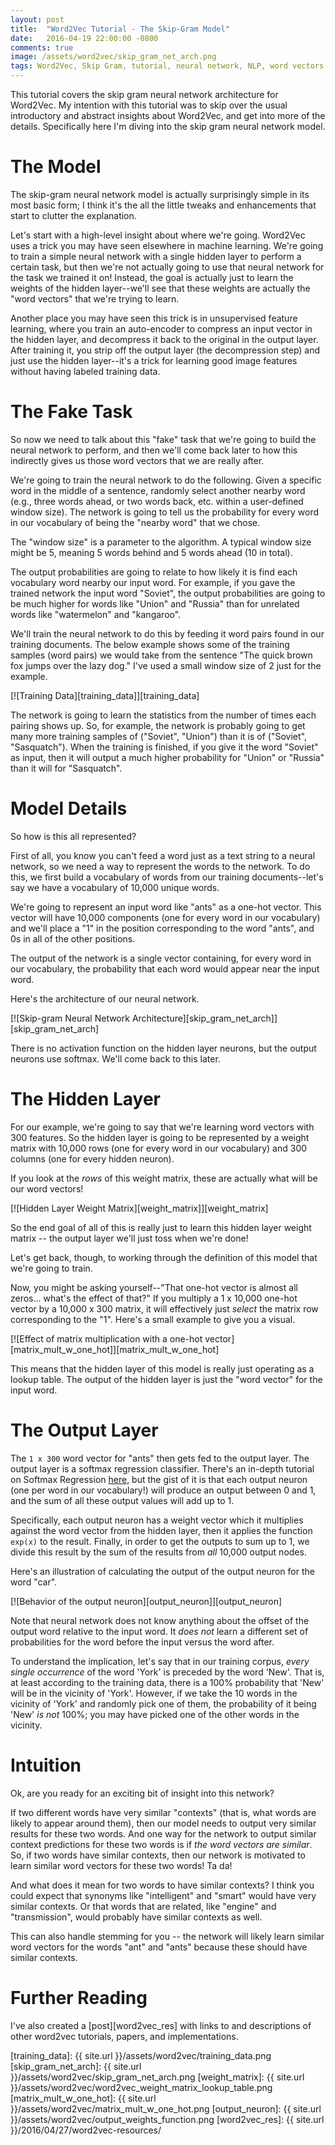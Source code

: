 ```yaml
---
layout: post
title:  "Word2Vec Tutorial - The Skip-Gram Model"
date:   2016-04-19 22:00:00 -0800
comments: true
image: /assets/word2vec/skip_gram_net_arch.png
tags: Word2Vec, Skip Gram, tutorial, neural network, NLP, word vectors
---
```


This tutorial covers the skip gram neural network architecture for Word2Vec. My intention with this tutorial was to skip over the usual introductory and abstract insights about Word2Vec, and get into more of the details. Specifically here I'm diving into the skip gram neural network model.

The Model
=========
The skip-gram neural network model is actually surprisingly simple in its most basic form; I think it's the all the little tweaks and enhancements that start to clutter the explanation.

Let's start with a high-level insight about where we're going. Word2Vec uses a trick you may have seen elsewhere in machine learning. We're going to train a simple neural network with a single hidden layer to perform a certain task, but then we're not actually going to use that neural network for the task we trained it on! Instead, the goal is actually just to learn the weights of the hidden layer--we'll see that these weights are actually the "word vectors" that we're trying to learn.

<div class="message">
Another place you may have seen this trick is in unsupervised feature learning, where you train an auto-encoder to compress an input vector in the hidden layer, and decompress it back to the original in the output layer. After training it, you strip off the output layer (the decompression step) and just use the hidden layer--it's a trick for learning good image features without having labeled training data.
</div>

The Fake Task
=============
So now we need to talk about this "fake" task that we're going to build the neural network to perform, and then we'll come back later to how this indirectly gives us those word vectors that we are really after.

We're going to train the neural network to do the following. Given a specific word in the middle of a sentence, randomly select another nearby word (e.g., three words ahead, or two words back, etc. within a user-defined window size). The network is going to tell us the probability for every word in our vocabulary of being the "nearby word" that we chose.

<div class="message"> The "window size" is a parameter to the algorithm. A typical window size might be 5, meaning 5 words behind and 5 words ahead (10 in total).</div>

The output probabilities are going to relate to how likely it is find each vocabulary word nearby our input word. For example, if you gave the trained network the input word "Soviet", the output probabilities are going to be much higher for words like "Union" and "Russia" than for unrelated words like "watermelon" and "kangaroo".

We'll train the neural network to do this by feeding it word pairs found in our training documents. The below example shows some of the training samples (word pairs) we would take from the sentence "The quick brown fox jumps over the lazy dog." I've used a small window size of 2 just for the example. 

[![Training Data][training_data]][training_data]

The network is going to learn the statistics from the number of times each pairing shows up. So, for example, the network is probably going to get many more training samples of ("Soviet", "Union") than it is of ("Soviet", "Sasquatch"). When the training is finished, if you give it the word "Soviet" as input, then it will output a much higher probability for "Union" or "Russia" than it will for "Sasquatch".

Model Details
=============

So how is this all represented?

First of all, you know you can't feed a word just as a text string to a neural network, so we need a way to represent the words to the network. To do this, we first build a vocabulary of words from our training documents--let's say we have a vocabulary of 10,000 unique words.

We're going to represent an input word like "ants" as a one-hot vector. This vector will have 10,000 components (one for every word in our vocabulary) and we'll place a "1" in the position corresponding to the word "ants", and 0s in all of the other positions.

The output of the network is a single vector containing, for every word in our vocabulary, the probability that each word would appear near the input word. 

Here's the architecture of our neural network.

[![Skip-gram Neural Network Architecture][skip_gram_net_arch]][skip_gram_net_arch]

There is no activation function on the hidden layer neurons, but the output neurons use softmax. We'll come back to this later.

The Hidden Layer
================

For our example, we're going to say that we're learning word vectors with 300 features. So the hidden layer is going to be represented by a weight matrix with 10,000 rows (one for every word in our vocabulary) and 300 columns (one for every hidden neuron).

If you look at the *rows* of this weight matrix, these are actually what will be our word vectors!

[![Hidden Layer Weight Matrix][weight_matrix]][weight_matrix]

So the end goal of all of this is really just to learn this hidden layer weight matrix -- the output layer we'll just toss when we're done!

Let's get back, though, to working through the definition of this model that we're going to train.

Now, you might be asking yourself--"That one-hot vector is almost all zeros... what's the effect of that?" If you multiply a 1 x 10,000 one-hot vector by a 10,000 x 300 matrix, it will effectively just *select* the matrix row corresponding to the "1". Here's a small example to give you a visual.

[![Effect of matrix multiplication with a one-hot vector][matrix_mult_w_one_hot]][matrix_mult_w_one_hot]

This means that the hidden layer of this model is really just operating as a lookup table. The output of the hidden layer is just the "word vector" for the input word.

The Output Layer
================

The `1 x 300` word vector for "ants" then gets fed to the output layer. The output layer is a softmax regression classifier. There's an in-depth tutorial on Softmax Regression [here](http://ufldl.stanford.edu/tutorial/supervised/SoftmaxRegression/), but the gist of it is that each output neuron (one per word in our vocabulary!) will produce an output between 0 and 1, and the sum of all these output values will add up to 1. 

Specifically, each output neuron has a weight vector which it multiplies against the word vector from the hidden layer, then it applies the function `exp(x)` to the result. Finally, in order to get the outputs to sum up to 1, we divide this result by the sum of the results from *all* 10,000 output nodes.

Here's an illustration of calculating the output of the output neuron for the word "car".

[![Behavior of the output neuron][output_neuron]][output_neuron]

<div class="message">
Note that neural network does not know anything about the offset of the output word relative to the input word. It <em>does not</em> learn a different set of probabilities for the word before the input versus the word after. 

To understand the implication, let's say that in our training corpus, <em>every single occurrence</em> of the word 'York' is preceded by the word 'New'. That is, at least according to the training data, there is a 100% probability that 'New' will be in the vicinity of 'York'. However, if we take the 10 words in the vicinity of 'York' and randomly pick one of them, the probability of it being 'New' <em>is not</em> 100%; you may have picked one of the other words in the vicinity.
</div>

Intuition
=========
Ok, are you ready for an exciting bit of insight into this network? 

If two different words have very similar "contexts" (that is, what words are likely to appear around them), then our model needs to output very similar results for these two words. And one way for the network to output similar context predictions for these two words is if *the word vectors are similar*. So, if two words have similar contexts, then our network is motivated to learn similar word vectors for these two words! Ta da!

And what does it mean for two words to have similar contexts? I think you could expect that synonyms like "intelligent" and "smart" would have very similar contexts. Or that words that are related, like "engine" and "transmission", would probably have similar contexts as well. 

This can also handle stemming for you -- the network will likely learn similar word vectors for the words "ant" and "ants" because these should have similar contexts.

Further Reading
===============
I've also created a [post][word2vec_res] with links to and descriptions of other word2vec tutorials, papers, and implementations.

[training_data]: {{ site.url }}/assets/word2vec/training_data.png
[skip_gram_net_arch]: {{ site.url }}/assets/word2vec/skip_gram_net_arch.png
[weight_matrix]: {{ site.url }}/assets/word2vec/word2vec_weight_matrix_lookup_table.png
[matrix_mult_w_one_hot]: {{ site.url }}/assets/word2vec/matrix_mult_w_one_hot.png
[output_neuron]: {{ site.url }}/assets/word2vec/output_weights_function.png
[word2vec_res]: {{ site.url }}/2016/04/27/word2vec-resources/